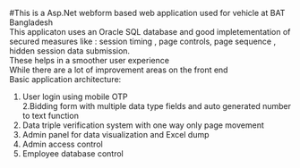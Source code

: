#This is a Asp.Net webform based web application used for vehicle at BAT Bangladesh <br>
This applicaton uses an Oracle SQL database and good impletementation of secured measures like : session timing , page controls, page sequence , hidden session data submission. <br>
These helps in a smoother user experience <br>
While there are a lot of improvement areas on the front end <br>
Basic application architecture: <br>
1. User login using mobile OTP <br>
2.Bidding form with multiple data type fields and auto generated number to text function <br>
3. Data triple verification system with one way only page movement<br>
4. Admin panel for data visualization and Excel dump <br>
5. Admin access control <br>
6. Employee database control <br>
